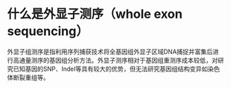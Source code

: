 # 什么是外显子测序（whole exon sequencing）

外显子组测序是指利用序列捕获技术将全基因组外显子区域DNA捕捉并富集后进行高通量测序的基因组分析方法。外显子测序相对于基因组重测序成本较低，对研究已知基因的SNP、Indel等具有较大的优势，但无法研究基因组结构变异如染色体断裂重组等。
